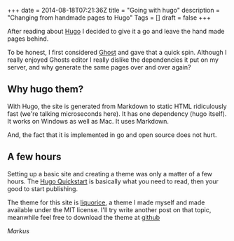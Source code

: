 +++
date = 2014-08-18T07:21:36Z
title = "Going with hugo"
description = "Changing from handmade pages to Hugo"
Tags = []
draft = false
+++

After reading about [Hugo](http://hugo.spf13.com/) I decided to give it a go
and leave the hand made pages behind.

To be honest, I first considered [Ghost](https://ghost.org) and gave that a
quick spin. Although I really enjoyed Ghosts editor I really dislike the
dependencies it put on my server, and why generate the same pages over and
over again?


## Why hugo them?

With Hugo, the site is generated from Markdown to static HTML ridiculously
fast (we're talking microseconds here). It has one dependency (hugo itself).
It works on Windows as well as Mac. It uses Markdown.

And, the fact that it is implemented in go and open source does not hurt.


## A few hours

Setting up a basic site and creating a theme was only a matter of a few hours.
The [Hugo Quickstart](http://hugo.spf13.com/overview/quickstart) is basically
what you need to read, then your good to start publishing.

The theme for this site is [liquorice](http://github.com/eliasson/liquorice),
a theme I made myself and made available under the MIT license. I'll try write
another post on that topic, meanwhile feel free to download the theme at
[github](http://github.com/eliasson/liquorice)

_Markus_
